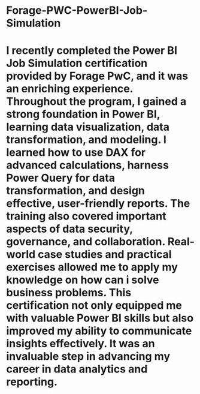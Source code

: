 # Forage-PWC-PowerBI-Job-Simulation
# I recently completed the Power BI Job Simulation certification provided by Forage PwC, and it was an enriching experience. Throughout the program, I gained a strong foundation in Power BI, learning data visualization, data transformation, and modeling. I learned how to use DAX for advanced calculations, harness Power Query for data transformation, and design effective, user-friendly reports. The training also covered important aspects of data security, governance, and collaboration. Real-world case studies and practical exercises allowed me to apply my knowledge on how can i solve business problems. This certification not only equipped me with valuable Power BI skills but also improved my ability to communicate insights effectively. It was an invaluable step in advancing my career in data analytics and reporting.
